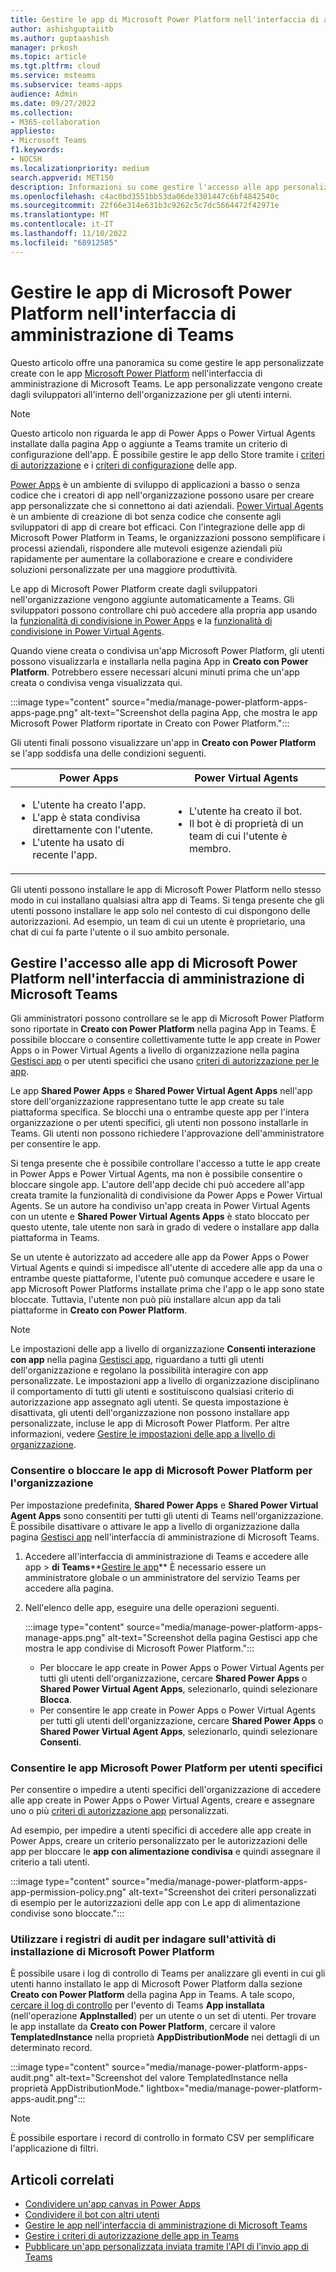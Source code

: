 ```yaml
---
title: Gestire le app di Microsoft Power Platform nell'interfaccia di amministrazione di Microsoft Teams
author: ashishguptaiitb
ms.author: guptaashish
manager: prkosh
ms.topic: article
ms.tgt.pltfrm: cloud
ms.service: msteams
ms.subservice: teams-apps
audience: Admin
ms.date: 09/27/2022
ms.collection:
- M365-collaboration
appliesto:
- Microsoft Teams
f1.keywords:
- NOCSH
ms.localizationpriority: medium
search.appverid: MET150
description: Informazioni su come gestire l'accesso alle app personalizzate create con Microsoft Power Platform nell'interfaccia di amministrazione di Teams.
ms.openlocfilehash: c4ac0bd3551bb53da06de3301447c6bf4842540c
ms.sourcegitcommit: 22f66e314e631b3c9262c5c7dc5664472f42971e
ms.translationtype: MT
ms.contentlocale: it-IT
ms.lasthandoff: 11/10/2022
ms.locfileid: "68912585"
---
```

# <a name="manage-microsoft-power-platform-apps-in-the-teams-admin-center"></a>Gestire le app di Microsoft Power Platform nell'interfaccia di amministrazione di Teams

Questo articolo offre una panoramica su come gestire le app personalizzate create con le app [Microsoft Power Platform](https://powerplatform.microsoft.com/) nell'interfaccia di amministrazione di Microsoft Teams. Le app personalizzate vengono create dagli sviluppatori all'interno dell'organizzazione per gli utenti interni.

> [!NOTE]
> Questo articolo non riguarda le app di Power Apps o Power Virtual Agents installate dalla pagina App o aggiunte a Teams tramite un criterio di configurazione dell'app. È possibile gestire le app dello Store tramite i [criteri di autorizzazione](teams-app-permission-policies.md) e i [criteri di configurazione](teams-app-setup-policies.md) delle app.

[Power Apps](https://powerapps.microsoft.com) è un ambiente di sviluppo di applicazioni a basso o senza codice che i creatori di app nell'organizzazione possono usare per creare app personalizzate che si connettono ai dati aziendali. [Power Virtual Agents](/power-virtual-agents/fundamentals-what-is-power-virtual-agents) è un ambiente di creazione di bot senza codice che consente agli sviluppatori di app di creare bot efficaci. Con l'integrazione delle app di Microsoft Power Platform in Teams, le organizzazioni possono semplificare i processi aziendali, rispondere alle mutevoli esigenze aziendali più rapidamente per aumentare la collaborazione e creare e condividere soluzioni personalizzate per una maggiore produttività.  

Le app di Microsoft Power Platform create dagli sviluppatori nell'organizzazione vengono aggiunte automaticamente a Teams. Gli sviluppatori possono controllare chi può accedere alla propria app usando la [funzionalità di condivisione in Power Apps](/powerapps/maker/canvas-apps/share-app) e la [funzionalità di condivisione in Power Virtual Agents](/power-virtual-agents/admin-share-bots).

Quando viene creata o condivisa un'app Microsoft Power Platform, gli utenti possono visualizzarla e installarla nella pagina App in **Creato con Power Platform**. Potrebbero essere necessari alcuni minuti prima che un'app creata o condivisa venga visualizzata qui.

:::image type="content" source="media/manage-power-platform-apps-apps-page.png" alt-text="Screenshot della pagina App, che mostra le app Microsoft Power Platform riportate in Creato con Power Platform.":::

Gli utenti finali possono visualizzare un'app in **Creato con Power Platform** se l'app soddisfa una delle condizioni seguenti.

|Power Apps |Power Virtual Agents  |
|---------|---------|
|<ul><li>L'utente ha creato l'app.</li><li>L'app è stata condivisa direttamente con l'utente.</li><li>L'utente ha usato di recente l'app. </li></ul>| <ul><li>L'utente ha creato il bot.</li><li>Il bot è di proprietà di un team di cui l'utente è membro. </li></ul>        |

Gli utenti possono installare le app di Microsoft Power Platform nello stesso modo in cui installano qualsiasi altra app di Teams. Si tenga presente che gli utenti possono installare le app solo nel contesto di cui dispongono delle autorizzazioni. Ad esempio, un team di cui un utente è proprietario, una chat di cui fa parte l'utente o il suo ambito personale.

## <a name="manage-access-to-microsoft-power-platform-apps-in-the-teams-admin-center"></a>Gestire l'accesso alle app di Microsoft Power Platform nell'interfaccia di amministrazione di Microsoft Teams

Gli amministratori possono controllare se le app di Microsoft Power Platform sono riportate in **Creato con Power Platform** nella pagina App in Teams. È possibile bloccare o consentire collettivamente tutte le app create in Power Apps o in Power Virtual Agents a livello di organizzazione nella pagina [Gestisci app](manage-apps.md) o per utenti specifici che usano [criteri di autorizzazione per le app](teams-app-permission-policies.md).

Le app **Shared Power Apps** e **Shared Power Virtual Agent Apps** nell'app store dell'organizzazione rappresentano tutte le app create su tale piattaforma specifica. Se blocchi una o entrambe queste app per l'intera organizzazione o per utenti specifici, gli utenti non possono installarle in Teams. Gli utenti non possono richiedere l'approvazione dell'amministratore per consentire le app.

Si tenga presente che è possibile controllare l'accesso a tutte le app create in Power Apps e Power Virtual Agents, ma non è possibile consentire o bloccare singole app. L'autore dell'app decide chi può accedere all'app creata tramite la funzionalità di condivisione da Power Apps e Power Virtual Agents. Se un autore ha condiviso un'app creata in Power Virtual Agents con un utente e **Shared Power Virtual Agents Apps** è stato bloccato per questo utente, tale utente non sarà in grado di vedere o installare app dalla piattaforma in Teams.

Se un utente è autorizzato ad accedere alle app da Power Apps o Power Virtual Agents e quindi si impedisce all'utente di accedere alle app da una o entrambe queste piattaforme, l'utente può comunque accedere e usare le app Microsoft Power Platforms installate prima che l'app o le app sono state bloccate. Tuttavia, l'utente non può più installare alcun app da tali piattaforme in **Creato con Power Platform**.

> [!NOTE]
> Le impostazioni delle app a livello di organizzazione **Consenti interazione con app** nella pagina [Gestisci app](manage-apps.md), riguardano a tutti gli utenti dell'organizzazione e regolano la possibilità interagire con app personalizzate. Le impostazioni app a livello di organizzazione disciplinano il comportamento di tutti gli utenti e sostituiscono qualsiasi criterio di autorizzazione app assegnato agli utenti. Se questa impostazione è disattivata, gli utenti dell'organizzazione non possono installare app personalizzate, incluse le app di Microsoft Power Platform. Per altre informazioni, vedere [Gestire le impostazioni delle app a livello di organizzazione](manage-apps.md#manage-org-wide-app-settings).

### <a name="allow-or-block-microsoft-power-platform-apps-for-your-organization"></a>Consentire o bloccare le app di Microsoft Power Platform per l'organizzazione

Per impostazione predefinita, **Shared Power Apps** e **Shared Power Virtual Agent Apps** sono consentiti per tutti gli utenti di Teams nell'organizzazione. È possibile disattivare o attivare le app a livello di organizzazione dalla pagina [Gestisci app](manage-apps.md) nell'interfaccia di amministrazione di Microsoft Teams.  

1. Accedere all'interfaccia di amministrazione di Teams e accedere alle app  > **di Teams****[Gestire le app](https://admin.teams.microsoft.com/policies/manage-apps)** È necessario essere un amministratore globale o un amministratore del servizio Teams per accedere alla pagina.
1. Nell'elenco delle app, eseguire una delle operazioni seguenti.

    :::image type="content" source="media/manage-power-platform-apps-manage-apps.png" alt-text="Screenshot della pagina Gestisci app che mostra le app condivise di Microsoft Power Platform.":::

    * Per bloccare le app create in Power Apps o Power Virtual Agents per tutti gli utenti dell'organizzazione, cercare **Shared Power Apps** o **Shared Power Virtual Agent Apps**, selezionarlo, quindi selezionare **Blocca**.
    * Per consentire le app create in Power Apps o Power Virtual Agents per tutti gli utenti dell'organizzazione, cercare **Shared Power Apps** o **Shared Power Virtual Agent Apps**, selezionarlo, quindi selezionare **Consenti**.

### <a name="allow-microsoft-power-platform-apps-for-specific-users"></a>Consentire le app Microsoft Power Platform per utenti specifici

Per consentire o impedire a utenti specifici dell'organizzazione di accedere alle app create in Power Apps o Power Virtual Agents, creare e assegnare uno o più [criteri di autorizzazione app](teams-app-permission-policies.md) personalizzati.

Ad esempio, per impedire a utenti specifici di accedere alle app create in Power Apps, creare un criterio personalizzato per le autorizzazioni delle app per bloccare le **app con alimentazione condivisa** e quindi assegnare il criterio a tali utenti.

:::image type="content" source="media/manage-power-platform-apps-app-permission-policy.png" alt-text="Screenshot dei criteri personalizzati di esempio per le autorizzazioni delle app con Le app di alimentazione condivise sono bloccate.":::

### <a name="use-audit-logs-to-investigate-microsoft-power-platform-installation-activity"></a>Utilizzare i registri di audit per indagare sull'attività di installazione di Microsoft Power Platform

È possibile usare i log di controllo di Teams per analizzare gli eventi in cui gli utenti hanno installato le app di Microsoft Power Platform dalla sezione **Creato con Power Platform** della pagina App in Teams. A tale scopo, [cercare il log di controllo](./audit-log-events.md) per l'evento di Teams **App installata** (nell'operazione **AppInstalled**) per un utente o un set di utenti. Per trovare le app installate da **Creato con Power Platform**, cercare il valore **TemplatedInstance** nella proprietà **AppDistributionMode** nei dettagli di un determinato record.

:::image type="content" source="media/manage-power-platform-apps-audit.png" alt-text="Screenshot del valore TemplatedInstance nella proprietà AppDistributionMode." lightbox="media/manage-power-platform-apps-audit.png":::

> [!NOTE]
> È possibile esportare i record di controllo in formato CSV per semplificare l'applicazione di filtri.

## <a name="related-articles"></a>Articoli correlati

* [Condividere un'app canvas in Power Apps](/powerapps/maker/canvas-apps/share-app)
* [Condividere il bot con altri utenti](/power-virtual-agents/admin-share-bots)
* [Gestire le app nell'interfaccia di amministrazione di Microsoft Teams](manage-apps.md)
* [Gestire i criteri di autorizzazione delle app in Teams](teams-app-permission-policies.md)
* [Pubblicare un'app personalizzata inviata tramite l'API di l’invio app di Teams](submit-approve-custom-apps.md)
